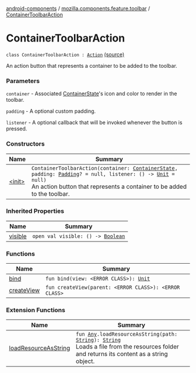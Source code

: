 [android-components](../../index.md) / [mozilla.components.feature.toolbar](../index.md) / [ContainerToolbarAction](./index.md)

# ContainerToolbarAction

`class ContainerToolbarAction : `[`Action`](../../mozilla.components.concept.toolbar/-toolbar/-action/index.md) [(source)](https://github.com/mozilla-mobile/android-components/blob/master/components/feature/toolbar/src/main/java/mozilla/components/feature/toolbar/ContainerToolbarAction.kt#L30)

An action button that represents a container to be added to the toolbar.

### Parameters

`container` - Associated [ContainerState](../../mozilla.components.browser.state.state/-container-state/index.md)'s icon and color to render in the toolbar.

`padding` - A optional custom padding.

`listener` - A optional callback that will be invoked whenever the button is pressed.

### Constructors

| Name | Summary |
|---|---|
| [&lt;init&gt;](-init-.md) | `ContainerToolbarAction(container: `[`ContainerState`](../../mozilla.components.browser.state.state/-container-state/index.md)`, padding: `[`Padding`](../../mozilla.components.support.base.android/-padding/index.md)`? = null, listener: () -> `[`Unit`](https://kotlinlang.org/api/latest/jvm/stdlib/kotlin/-unit/index.html)` = null)`<br>An action button that represents a container to be added to the toolbar. |

### Inherited Properties

| Name | Summary |
|---|---|
| [visible](../../mozilla.components.concept.toolbar/-toolbar/-action/visible.md) | `open val visible: () -> `[`Boolean`](https://kotlinlang.org/api/latest/jvm/stdlib/kotlin/-boolean/index.html) |

### Functions

| Name | Summary |
|---|---|
| [bind](bind.md) | `fun bind(view: <ERROR CLASS>): `[`Unit`](https://kotlinlang.org/api/latest/jvm/stdlib/kotlin/-unit/index.html) |
| [createView](create-view.md) | `fun createView(parent: <ERROR CLASS>): <ERROR CLASS>` |

### Extension Functions

| Name | Summary |
|---|---|
| [loadResourceAsString](../../mozilla.components.support.test.file/kotlin.-any/load-resource-as-string.md) | `fun `[`Any`](https://kotlinlang.org/api/latest/jvm/stdlib/kotlin/-any/index.html)`.loadResourceAsString(path: `[`String`](https://kotlinlang.org/api/latest/jvm/stdlib/kotlin/-string/index.html)`): `[`String`](https://kotlinlang.org/api/latest/jvm/stdlib/kotlin/-string/index.html)<br>Loads a file from the resources folder and returns its content as a string object. |
